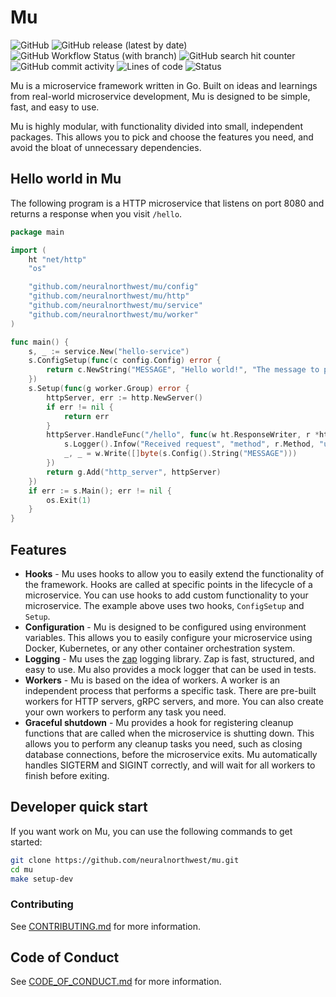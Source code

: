  # Mu

![GitHub](https://img.shields.io/github/license/neuralnorthwest/mu?style=plastic)
![GitHub release (latest by date)](https://img.shields.io/github/v/release/neuralnorthwest/mu?style=plastic)
![GitHub Workflow Status (with branch)](https://img.shields.io/github/actions/workflow/status/neuralnorthwest/mu/cicd.yaml?branch=develop&style=plastic)
![GitHub search hit counter](https://img.shields.io/github/search/neuralnorthwest/mu/goto?style=plastic)
![GitHub commit activity](https://img.shields.io/github/commit-activity/w/neuralnorthwest/mu?style=plastic)
![Lines of code](https://img.shields.io/badge/lines%20of%20code-8k-blue?style=plastic)
![Status](https://img.shields.io/badge/status-in%20development-orange?style=plastic)

Mu is a microservice framework written in Go. Built on ideas and learnings from
real-world microservice development, Mu is designed to be simple, fast, and
easy to use.

Mu is highly modular, with functionality divided into small, independent
packages. This allows you to pick and choose the features you need, and
avoid the bloat of unnecessary dependencies.

## Hello world in Mu

The following program is a HTTP microservice that listens on port 8080 and
returns a response when you visit `/hello`.

```go
package main

import (
	ht "net/http"
	"os"

	"github.com/neuralnorthwest/mu/config"
	"github.com/neuralnorthwest/mu/http"
	"github.com/neuralnorthwest/mu/service"
	"github.com/neuralnorthwest/mu/worker"
)

func main() {
	s, _ := service.New("hello-service")
	s.ConfigSetup(func(c config.Config) error {
		return c.NewString("MESSAGE", "Hello world!", "The message to print")
	})
	s.Setup(func(g worker.Group) error {
		httpServer, err := http.NewServer()
		if err != nil {
			return err
		}
		httpServer.HandleFunc("/hello", func(w ht.ResponseWriter, r *ht.Request) {
			s.Logger().Infow("Received request", "method", r.Method, "url", r.URL)
			_, _ = w.Write([]byte(s.Config().String("MESSAGE")))
		})
		return g.Add("http_server", httpServer)
	})
	if err := s.Main(); err != nil {
		os.Exit(1)
	}
}
```

## Features

-   **Hooks** - Mu uses hooks to allow you to easily extend the functionality of
    the framework. Hooks are called at specific points in the lifecycle of a
    microservice. You can use hooks to add custom functionality to your
    microservice. The example above uses two hooks, `ConfigSetup` and `Setup`.
-   **Configuration** - Mu is designed to be configured using environment
    variables. This allows you to easily configure your microservice using
    Docker, Kubernetes, or any other container orchestration system.
-   **Logging** - Mu uses the [zap](https://github.com/uber-go/zap) logging
    library. Zap is fast, structured, and easy to use. Mu also provides a mock
    logger that can be used in tests.
-   **Workers** - Mu is based on the idea of workers. A worker is an independent
    process that performs a specific task. There are pre-built workers for
    HTTP servers, gRPC servers, and more. You can also create your own workers
    to perform any task you need.
-   **Graceful shutdown** - Mu provides a hook for registering cleanup functions
    that are called when the microservice is shutting down. This allows you to
    perform any cleanup tasks you need, such as closing database connections,
    before the microservice exits. Mu automatically handles SIGTERM and SIGINT
    correctly, and will wait for all workers to finish before exiting.

## Developer quick start

If you want work on Mu, you can use the following commands to get started:

```bash
git clone https://github.com/neuralnorthwest/mu.git
cd mu
make setup-dev
```

### Contributing

See [CONTRIBUTING.md](CONTRIBUTING.md) for more information.

## Code of Conduct

See [CODE_OF_CONDUCT.md](CODE_OF_CONDUCT.md) for more information.
